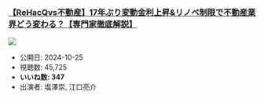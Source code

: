 ### [【ReHacQvs不動産】17年ぶり変動金利上昇&リノベ制限で不動産業界どう変わる？【専門家徹底解説】](https://www.youtube.com/watch?v=buEhVfPLahc)
[![](https://img.youtube.com/vi/buEhVfPLahc/sddefault.jpg)](https://www.youtube.com/watch?v=buEhVfPLahc)
-   公開日: 2024-10-25
-   視聴数: 45,725
-   **いいね数: 347**
-   出演者: 塩澤崇, 江口亮介
